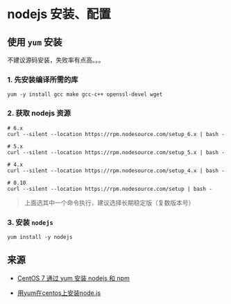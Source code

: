 # nodejs 安装、配置

## 使用 `yum` 安装

不建议源码安装，失败率有点高。。。

### 1. 先安装编译所需的库

```
yum -y install gcc make gcc-c++ openssl-devel wget
```

### 2. 获取 nodejs 资源

```
# 6.x
curl --silent --location https://rpm.nodesource.com/setup_6.x | bash -

# 5.x
curl --silent --location https://rpm.nodesource.com/setup_5.x | bash -

# 4.x
curl --silent --location https://rpm.nodesource.com/setup_4.x | bash -

# 0.10
curl --silent --location https://rpm.nodesource.com/setup | bash -
```

> 上面选其中一个命令执行，建议选择长期稳定版（复数版本号）

### 3. 安装 `nodejs`

```
yum install -y nodejs
```


## 来源

* [CentOS 7 通过 yum 安装 nodejs 和 npm](http://jingyan.baidu.com/article/dca1fa6f48f478f1a5405272.html)

* [用yum在centos上安装node.js](http://www.jianshu.com/p/783906f10d58)
